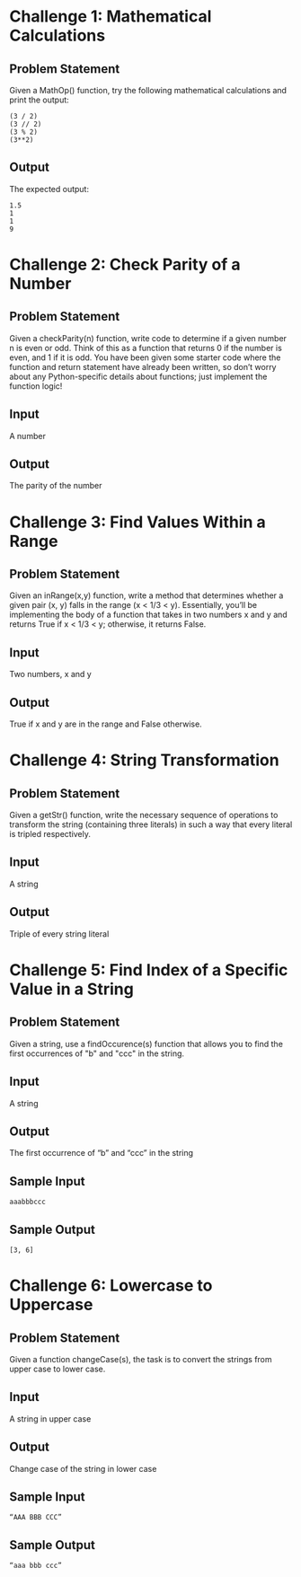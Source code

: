 # Challenge 1: Mathematical Calculations
## Problem Statement
Given a MathOp() function, try the following mathematical calculations and print the output:
```
(3 / 2)
(3 // 2)
(3 % 2)
(3**2)
```
## Output
The expected output:
```
1.5
1
1
9
```
# Challenge 2: Check Parity of a Number
## Problem Statement
Given a checkParity(n) function, write code to determine if a given number n is even or odd. Think of this as a function that returns 0 if the number is even, and 1 if it is odd. You have been given some starter code where the function and return statement have already been written, so don’t worry about any Python-specific details about functions; just implement the function logic!

## Input
A number

## Output
The parity of the number
# Challenge 3: Find Values Within a Range
## Problem Statement
Given an inRange(x,y) function, write a method that determines whether a given pair (x, y) falls in the range (x < 1/3 < y). Essentially, you’ll be implementing the body of a function that takes in two numbers x and y and returns True if x < 1/3 < y; otherwise, it returns False.

## Input
Two numbers, x and y

## Output
True if x and y are in the range and False otherwise.
# Challenge 4: String Transformation
## Problem Statement
Given a getStr() function, write the necessary sequence of operations to transform the string (containing three literals) in such a way that every literal is tripled​ respectively.

## Input
A string

## Output
Triple of every string literal

# Challenge 5: Find Index of a Specific Value in a String
## Problem Statement
Given a string, use a findOccurence(s) function that allows you to find the first occurrences of "b" and "ccc"​ in the string.

## Input
A string

## Output
The first occurrence of “b” and “ccc” in the string

## Sample Input
```
aaabbbccc
```

## Sample Output
```
[3, 6]
```

# Challenge 6: Lowercase to Uppercase
## Problem Statement
Given a function changeCase(s), the task is to convert the strings from upper case to lower case.

## Input
A string in upper case

## Output
Change case of the string in lower case

## Sample Input
```
“AAA BBB CCC”
```

## Sample Output
```
“aaa bbb ccc”
```
